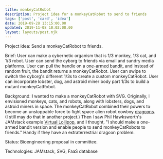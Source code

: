 ```yaml
---
title: monkeyCatRobot
description: Project idea for a monkeyCatRobot to send to friends
tags: ['post', 'card', 'idea']
date: 2019-09-28 13:15:00.00
updated: 2019-11-08 10:02:00.00
layout: layouts/post.njk
---
```


Project idea: Send a monkeyCatRobot to friends.

Brief: User can make a cybernetic organism that is 1/3 monkey, 1/3 cat, and 1/3 robot. User can send the cyborg to friends via email and sundry media platforms. User can pull the handle on a [one-armed bandit](https://chambers.co.uk/search/?query=one-armed+bandit&title=21st 'Definition of a one-armed bandit'), and instead of random fruit, the bandit returns a monkeyCatRobot. User can swipe to switch the cyborg's different 1/3s to create a custom monkeyCatRobot. User can incorporate lobster, dog, and astroid miner body part 1/3s to build a mutant monkeyCatRobot.

<!END clip>

Background: I wanted to make a monkeyCatRobot with SVG. Originally, I envisioned monkeys, cats, and robots, along with lobsters, dogs, and astroid miners in space. The monkeyCatRobot combined their powers to become an unstoppable force to fight space alien robot cowboy [dragoons](https://chambers.co.uk/search/?query=dragoon&title=21st 'Definition of a dragoon'). (I still may do that in another project.) Then I saw Phil Hawksworth's JAMstack example [Virtual Lollipop](https://vlolly.net/, 'Send a virtual lollipop to people'), and I thought, "I should make a one-armed bandit version and enable people to send monkeyCatRobots to friends." Handy if they have an extraterrestrial dragoon problem.

Status: Bioengineering proposal in committee.

Technologies: JAMstack, SVG, FaaS database
